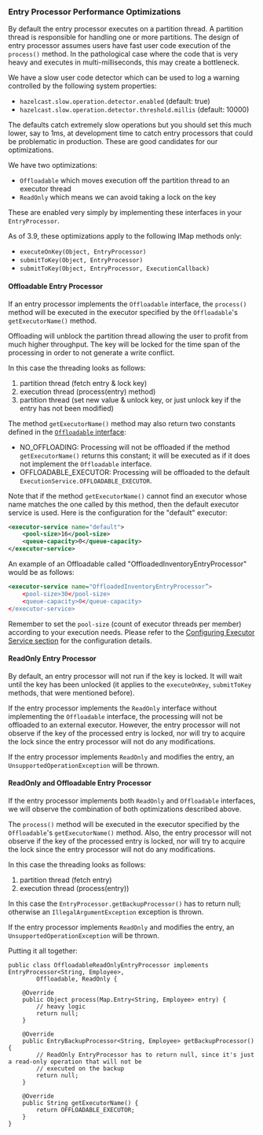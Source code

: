 
### Entry Processor Performance Optimizations

By default the entry processor executes on a partition thread. A partition thread is responsible for handling
one or more partitions. The design of entry processor assumes users have fast user code execution of the `process()` method.
In the pathological case where the code that is very heavy and executes in multi-milliseconds, this may create a bottleneck.

We have a slow user code detector which can be used to log a warning controlled by the following system properties:

- `hazelcast.slow.operation.detector.enabled` (default: true)
- `hazelcast.slow.operation.detector.threshold.millis` (default: 10000)

The defaults catch extremely slow operations but you should set this much lower, say to 1ms, at development time to catch entry processors that could be problematic in production. These are good candidates for our optimizations.

We have two optimizations:

- `Offloadable` which moves execution off the partition thread to an executor thread
- `ReadOnly` which means we can avoid taking a lock on the key

These are enabled very simply by implementing these interfaces in your `EntryProcessor`.

As of 3.9, these optimizations apply to the following IMap methods only:

- `executeOnKey(Object, EntryProcessor)`
- `submitToKey(Object, EntryProcessor)`
- `submitToKey(Object, EntryProcessor, ExecutionCallback)`

#### Offloadable Entry Processor

If an entry processor implements the `Offloadable` interface, the `process()` method will be executed in the executor
specified by the `Offloadable`'s `getExecutorName()` method.

Offloading will unblock the partition thread allowing the user to profit from much higher throughput.
The key will be locked for the time span of the processing in order to not generate a write conflict.

In this case the threading looks as follows:

1. partition thread (fetch entry & lock key)
2. execution thread (process(entry) method)
3. partition thread (set new value & unlock key, or just unlock key if the entry has not been modified)


The method `getExecutorName()` method may also return two constants defined in the [`Offloadable` interface](http://docs.hazelcast.org/docs/latest/javadoc/com/hazelcast/core/Offloadable.html):

- NO_OFFLOADING: Processing will not be offloaded if the method `getExecutorName()` returns this constant; it will be executed as if it does not implement the `Offloadable` interface.
- OFFLOADABLE_EXECUTOR: Processing will be offloaded to the default `ExecutionService.OFFLOADABLE_EXECUTOR`.

Note that if the method `getExecutorName()` cannot find an executor whose name matches the one called by this method, then the default executor service is used. Here is the configuration for the "default" executor:

```xml
<executor-service name="default">
    <pool-size>16</pool-size>
    <queue-capacity>0</queue-capacity>
</executor-service>
```

An example of an Offloadable called "OffloadedInventoryEntryProcessor" would be as follows:

```xml
<executor-service name="OffloadedInventoryEntryProcessor”>
    <pool-size>30</pool-size>
    <queue-capacity>0</queue-capacity>
</executor-service>
```

Remember to set the `pool-size` (count of executor threads per member) according to your execution needs. Please refer to the [Configuring Executor Service section](#configuring-executor-service) for the configuration details.


#### ReadOnly Entry Processor

By default, an entry processor will not run if the key is locked.
It will wait until the key has been unlocked (it applies to the `executeOnKey`, `submitToKey` methods, that were mentioned before).

If the entry processor implements the `ReadOnly` interface without implementing the `Offloadable` interface, the processing will not
be offloaded to an external executor. However, the entry processor will not observe if the key of the processed entry is
locked, nor will try to acquire the lock since the entry processor will not do any modifications.

If the entry processor implements `ReadOnly` and modifies the entry, an `UnsupportedOperationException` will be thrown.


#### ReadOnly and Offloadable Entry Processor

If the entry processor implements both `ReadOnly` and `Offloadable` interfaces, we will observe the combination of both
optimizations described above.

The `process()` method will be executed in the executor specified by the `Offloadable`'s `getExecutorName()` method.
Also, the entry processor will not observe if the key of the processed entry is locked, nor will try to acquire the
lock since the entry processor will not do any modifications.

In this case the threading looks as follows:

1. partition thread (fetch entry)
2. execution thread (process(entry))

In this case the `EntryProcessor.getBackupProcessor()` has to return null; otherwise an `IllegalArgumentException`
exception is thrown.

If the entry processor implements `ReadOnly` and modifies the entry, an `UnsupportedOperationException` will be thrown.

Putting it all together:

```
public class OffloadableReadOnlyEntryProcessor implements EntryProcessor<String, Employee>, 
        Offloadable, ReadOnly {

    @Override
    public Object process(Map.Entry<String, Employee> entry) {
        // heavy logic
        return null;
    }

    @Override
    public EntryBackupProcessor<String, Employee> getBackupProcessor() {
        // ReadOnly EntryProcessor has to return null, since it's just a read-only operation that will not be
        // executed on the backup
        return null;
    }

    @Override
    public String getExecutorName() {
        return OFFLOADABLE_EXECUTOR;
    }
}
```
